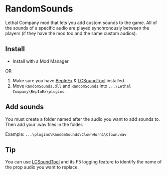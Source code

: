 # RandomSounds

Lethal Company mod that lets you add custom sounds to the game.
All of the sounds of a specific audio are played synchronously between the players (if they have the mod too and the same custom audios).

## Install

- Install with a Mod Manager

OR

1. Make sure you have [BepInEx](https://thunderstore.io/c/lethal-company/p/BepInEx/BepInExPack/) & [LCSoundTool](https://thunderstore.io/c/lethal-company/p/no00ob/LCSoundTool/) installed.
2. Move `RandomSounds.dll` and `RandomSounds` into `...\Lethal Company\BepInEx\plugins`.

## Add sounds

You must create a folder named after the audio you want to add sounds to.
Then add your .wav files in the folder.

Example: `...\plugins\RandomSounds\ClownHorn1\Clown.wav`

## Tip
You can use [LCSoundTool](https://thunderstore.io/c/lethal-company/p/no00ob/LCSoundTool/) and its F5 logging feature to identify the name of the prop audio you want to replace.
